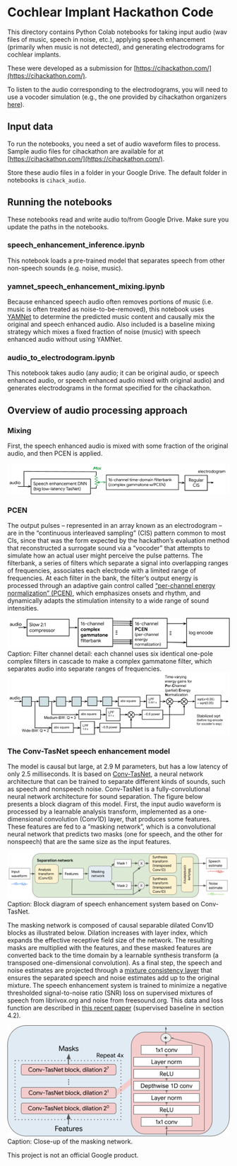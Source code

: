 # Cochlear Implant Hackathon Code

This directory contains Python Colab notebooks for taking input audio (wav files of music, speech in noise, etc.), applying speech enhancement (primarily when music is not detected), and generating electrodograms for cochlear implants.

These were developed as a submission for [https://cihackathon.com/](https://cihackathon.com/).

To listen to the audio corresponding to the electrodograms, you will need to use a vocoder simulation (e.g., the one provided by cihackathon organizers [here](https://github.com/jabeim/AB-Generic-Python-Toolbox)).

## Input data

To run the notebooks, you need a set of audio waveform files to process. Sample audio files for cihackathon are available for at [https://cihackathon.com/](https://cihackathon.com/).

Store these audio files in a folder in your Google Drive. The default folder in notebooks is `cihack_audio`.


## Running the notebooks

These notebooks read and write audio to/from Google Drive. Make sure you update the paths in the notebooks.

### speech_enhancement_inference.ipynb
This notebook loads a pre-trained model that separates speech from other non-speech sounds (e.g. noise, music).

### yamnet_speech_enhancement_mixing.ipynb
Because enhanced speech audio often removes portions of music (i.e. music is often treated as noise-to-be-removed), this notebook uses [YAMNet](https://www.tensorflow.org/hub/tutorials/yamnet) to determine the predicted music content and causally mix the original and speech enhanced audio. Also included is a baseline mixing strategy which mixes a fixed fraction of noise (music) with speech enhanced audio without using YAMNet.

### audio_to_electrodogram.ipynb
This notebook takes audio (any audio; it can be original audio, or speech enhanced audio, or speech enhanced audio mixed with original audio) and generates electrodograms in the format specified for the cihackathon.

## Overview of audio processing approach

### Mixing

First, the speech enhanced audio is mixed with some fraction of the original audio, and then PCEN is applied.

![mix](images/mix.png)


### PCEN

The output pulses – represented in an array known as an electrodogram – are in the “continuous interleaved sampling” (CIS) pattern common to most CIs, since that was the form expected by the hackathon’s evaluation method that reconstructed a surrogate sound via a “vocoder” that attempts to simulate how an actual user might perceive the pulse patterns.  The filterbank, a series of filters which separate a signal into overlapping ranges of frequencies, associates each electrode with a limited range of frequencies.  At each filter in the bank, the filter’s output energy is processed through an adaptive gain control called [“per-channel energy normalization” (PCEN)](https://doi.org/10.1109/ICASSP.2017.7953242), which emphasizes onsets and rhythm, and dynamically adapts the stimulation intensity to a wide range of sound intensities.

![PCEN](images/pcen.png)
Caption: Filter channel detail: each channel uses six identical one-pole complex filters in cascade to make a complex gammatone filter, which separates audio into separate ranges of frequencies.
![PCEN](images/pcen2.png)

### The Conv-TasNet speech enhancement model

The model is causal but large, at 2.9 M parameters, but has a low latency of only 2.5 milliseconds. It is based on [Conv-TasNet](https://doi.org/10.1109/TASLP.2019.2915167), a neural network architecture that can be trained to separate different kinds of sounds, such as speech and nonspeech noise. Conv-TasNet is a fully-convolutional neural network architecture for sound separation. The figure below presents a block diagram of this model. First, the input audio waveform is processed by a learnable analysis transform, implemented as a one-dimensional convolution (Conv1D) layer, that produces some features. These features are fed to a “masking network”, which is a convolutional neural network that predicts two masks (one for speech, and the other for nonspeech) that are the same size as the input features.

![conv-tasnet](images/conv-tasnet.png)
Caption: Block diagram of speech enhancement system based on Conv-TasNet.

The masking network is composed of causal separable dilated Conv1D blocks as illustrated below. Dilation increases with layer index, which expands the effective receptive field size of the network. The resulting masks are multiplied with the features, and these masked features are converted back to the time domain by a learnable synthesis transform (a transposed one-dimensional convolution). As a final step, the speech and noise estimates are projected through a [mixture consistency layer](https://research.google/pubs/pub47816/) that ensures the separated speech and noise estimates add up to the original mixture. The speech enhancement system is trained to minimize a negative thresholded signal-to-noise ratio (SNR) loss on supervised mixtures of speech from librivox.org and noise from freesound.org. This data and loss function are described in [this recent paper](https://research.google/pubs/pub49727/) (supervised baseline in section 4.2).

![masking_network](images/masking_network.png)
Caption: Close-up of the masking network.

This project is not an official Google product.

